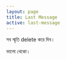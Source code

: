 ```yaml
---
layout: page
title: Last Message 
active: last-message
---
```


সব স্মৃতি delete করে দিব। 

ভালো থেকো।




<!--
eZ4U4I;XIPB-
sabafash_a
sabafash_a

-->